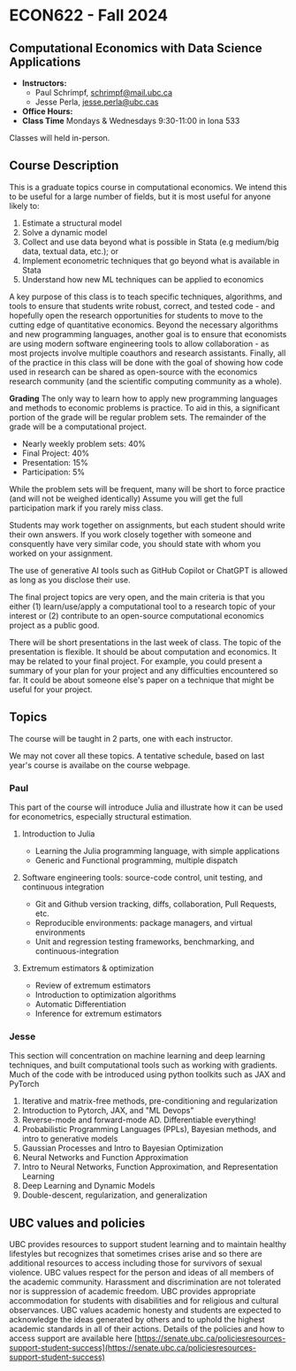 # ECON622 - Fall 2024

## Computational Economics with Data Science Applications

- **Instructors:**
  - Paul Schrimpf, schrimpf@mail.ubc.ca
  - Jesse Perla, jesse.perla@ubc.cas
- **Office Hours:**
- **Class Time** Mondays & Wednesdays 9:30-11:00 in Iona 533


Classes will held in-person.
<!-- In-person attendance is preferred, but classes will be streamed and recorded as well. -->

## Course Description

This is a graduate topics course in computational economics.  We intend
this to be useful for a large number of fields, but it is most useful
for anyone likely to:
1. Estimate a structural model
2. Solve a dynamic
model
3. Collect and use data beyond what is possible in Stata (e.g medium/big data, textual data, etc.); or
4. Implement econometric techniques that go beyond what is available in Stata
5. Understand how new ML techniques can be applied to economics

A key purpose of this class is to teach specific techniques,
algorithms, and tools to ensure that students write robust, correct,
and tested code - and hopefully open the research opportunities for
students to move to the cutting edge of quantitative economics.
Beyond the necessary algorithms and new programming languages, another
goal is to ensure that economists are using modern software
engineering tools to allow collaboration - as most projects involve
multiple coauthors and research assistants.  Finally, all of the
practice in this class will be done with the goal of showing how code
used in research can be shared as open-source with the economics
research community (and the scientific computing community as a
whole).

**Grading**
The only way to learn how to apply new programming languages and
methods to economic problems is practice.  To aid in this, a
significant portion of the grade will be regular problem sets.  The
remainder of the grade will be a computational project.


- Nearly weekly problem sets: 40%
- Final Project: 40%
- Presentation: 15%
- Participation: 5%

While the problem sets will be frequent, many will be short to force
practice (and will not be weighed identically) Assume you will get the
full participation mark if you rarely miss class.

Students may work together on assignments, but each student should write their own answers. If you work closely together with someone and consquently have very similar code, you should state with whom you worked on your assignment.

The use of generative AI tools such as GitHub Copilot or ChatGPT is allowed as long as you disclose their use.

The final project topics are very open, and the main criteria is that
you either (1) learn/use/apply a computational tool to a research
topic of your interest or (2) contribute to an open-source
computational economics project as a public good.

There will be short presentations in the last week of class. The topic
of the presentation is flexible. It should be about computation and
economics. It may be related to your final project. For example, you
could present a summary of your plan for your project and any
difficulties encountered so far. It could be about someone else's
paper on a technique that might be useful for your project.

<!-- ## Course Parts -->

<!-- The course will be taught in 3 parts by  -->
<!-- 1. Introduction to Julia and scientific computing -->
<!-- 2. Dynamic Programming applications -->
<!-- 3. Structural estimation -->
<!-- 4. Data science and machine learning -->

<!-- Throughout the course we will be using the programming language Julia. -->

<!-- The course will be held in-person in Iona 633. Lectures will also be recorded and streamed, see canvas for links. -->

## Topics

The course will be taught in 2 parts, one with each instructor.

We may not cover all these topics. A tentative schedule, based on last
year's course is availabe on the course webpage.

### Paul

This part of the course will introduce Julia and illustrate how it can be used for econometrics, especially structural estimation.

1. Introduction to Julia
   - Learning the Julia programming language, with simple applications
   - Generic and Functional programming, multiple dispatch

2. Software engineering tools: source-code control, unit testing, and continuous integration
   - Git and Github version tracking, diffs, collaboration, Pull Requests, etc.
   - Reproducible environments: package managers, and virtual environments
   - Unit and regression testing frameworks, benchmarking, and continuous-integration

3. Extremum estimators & optimization
     - Review of extremum estimators
     - Introduction to optimization algorithms
     - Automatic Differentiation
     - Inference for extremum estimators

### Jesse

This section will concentration on machine learning and deep learning techniques, and built computational tools such as working with gradients.  Much of the code with be introduced using python toolkits such as JAX and PyTorch


1. Iterative and matrix-free methods, pre-conditioning and regularization
2. Introduction to Pytorch, JAX, and "ML Devops"
3. Reverse-mode and forward-mode AD.  Differentiable everything!
4. Probabilistic Programming Languages (PPLs), Bayesian methods, and intro to generative models
5. Gaussian Processes and Intro to Bayesian Optimization
6. Neural Networks and Function Approximation
7. Intro to Neural Networks, Function Approximation, and Representation Learning
8. Deep Learning and Dynamic Models
9. Double-descent, regularization, and generalization


## UBC values and policies

UBC provides resources to support student learning and to maintain
healthy lifestyles but recognizes that sometimes crises arise and so
there are additional resources to access including those for survivors
of sexual violence. UBC values respect for the person and ideas of all
members of the academic community. Harassment and discrimination are
not tolerated nor is suppression of academic freedom. UBC provides
appropriate accommodation for students with disabilities and for
religious and cultural observances. UBC values academic honesty and
students are expected to acknowledge the ideas generated by others and
to uphold the highest academic standards in all of their
actions. Details of the policies and how to access support are
available here
[https://senate.ubc.ca/policiesresources-support-student-success](https://senate.ubc.ca/policiesresources-support-student-success)
